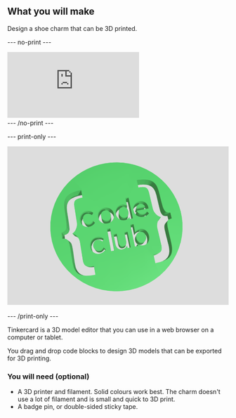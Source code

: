## What you will make

Design a shoe charm that can be 3D printed.

--- no-print ---
<div class="responsive-embed responsive-embed--video">
  <iframe class="responsive-embed__iframe" src="https://sketchfab.com/models/217adc1b26a74dfd84d8d4cdb960823a/embed" frameborder="0" allowvr allowfullscreen mozallowfullscreen="true" webkitallowfullscreen="true"></iframe>
</div>
--- /no-print ---

--- print-only ---

![A 3D render of a green Code Club charm](images/final-charm.png)

--- /print-only ---

Tinkercard is a 3D model editor that you can use in a web browser on a computer or tablet. 

You drag and drop code blocks to design 3D models that can be exported for 3D printing. 

### You will need (optional)

+ A 3D printer and filament. Solid colours work best. The charm doesn't use a lot of filament and is small and quick to 3D print. 
+ A badge pin, or double-sided sticky tape.

